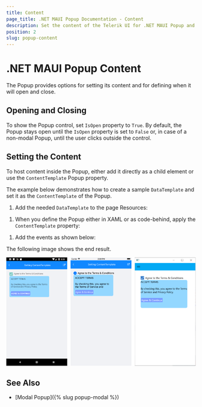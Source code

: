 ```yaml
---
title: Content
page_title: .NET MAUI Popup Documentation - Content
description: Set the content of the Telerik UI for .NET MAUI Popup and determine when it will open or close.
position: 2
slug: popup-content
---
```


# .NET MAUI Popup Content

The Popup provides options for setting its content and for defining when it will open and close.

## Opening and Closing

To show the Popup control, set `IsOpen` property to `True`. By default, the Popup stays open until the `IsOpen` property is set to `False` or, in case of a non-modal Popup, until the user clicks outside the control.

## Setting the Content

To host content inside the Popup, either add it directly as a child element or use the `ContentTemplate` Popup property.

The example below demonstrates how to create a sample `DataTemplate` and set it as the `ContentTemplate` of the Popup.

1. Add the needed `DataTemplate` to the page Resources:

 <snippet id='popup-features-contenttemplate-resource' />

1. When you define the Popup either in XAML or as code-behind, apply the `ContentTemplate` property:

 <snippet id='popup-features-contenttemplate-xaml' />

1. Add the events as shown below:

 <snippet id='popup-features-contenttemplate-events' />

The following image shows the end result.

![.NET MAUI Popup Content Template](images/popup_features_contenttemplate.png)

## See Also

- [Modal Popup]({% slug popup-modal %})
